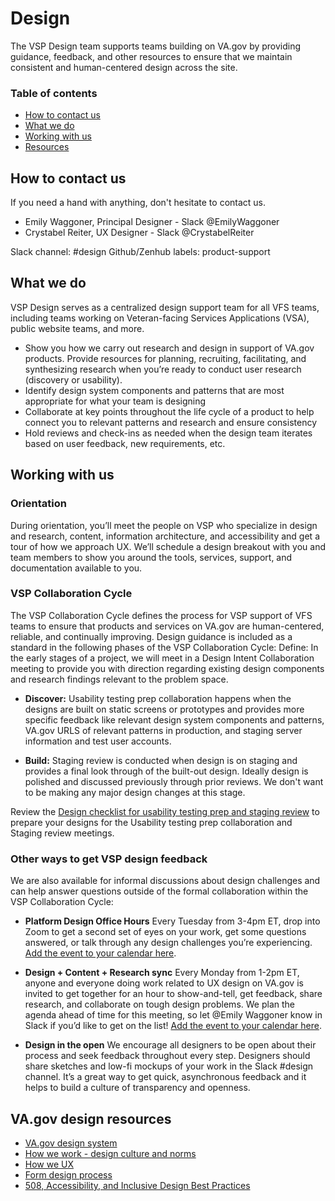 # Design
The VSP Design team supports teams building on VA.gov by providing guidance, feedback, and other resources to ensure that we maintain consistent and human-centered design across the site.
### Table of contents
- [How to contact us](#howtocontact)
- [What we do](#whatwedo)
- [Working with us](#workingwithus)
- [Resources](#resources)

## <a id="howtocontact"></a> How to contact us
If you need a hand with anything, don't hesitate to contact us.
- Emily Waggoner, Principal Designer - Slack @EmilyWaggoner
- Crystabel Reiter, UX Designer - Slack @CrystabelReiter

Slack channel: #design
Github/Zenhub labels: product-support

## <a id="whatwedo"></a> What we do
VSP Design serves as a centralized design support team for all VFS teams, including teams working on Veteran-facing Services Applications (VSA), public website teams, and more.
- Show you how we carry out research and design in support of VA.gov products.
Provide resources for planning, recruiting, facilitating, and synthesizing research when you’re ready to conduct user research (discovery or usability).
- Identify design system components and patterns that are most appropriate for what your team is designing
- Collaborate at key points throughout the life cycle of a product to help connect you to relevant patterns and research and ensure consistency
- Hold reviews and check-ins as needed when the design team iterates based on user feedback, new requirements, etc.

## <a id="workingwithus"></a> Working with us
### Orientation
During orientation, you’ll meet the people on VSP who specialize in design and research, content, information architecture, and accessibility and get a tour of how we approach UX. We’ll schedule a design breakout with you and team members to show you around the tools, services, support, and documentation available to you.

### VSP Collaboration Cycle
The VSP Collaboration Cycle defines the process for VSP support of VFS teams to ensure that products and services on VA.gov are human-centered, reliable, and continually improving.
Design guidance is included as a standard in the following phases of the VSP Collaboration Cycle:
Define: In the early stages of a project, we will meet in a Design Intent Collaboration meeting to provide you with direction regarding existing design components and research findings relevant to the problem space. 

- **Discover:** Usability testing prep collaboration happens when the designs are built on static screens or prototypes and provides more specific feedback like relevant design system components and patterns, VA.gov URLS of relevant patterns in production, and staging server information and test user accounts.

- **Build:** Staging review is conducted when design is on staging and provides a final look through of the built-out design. Ideally design is polished and discussed previously through prior reviews. We don't want to be making any major design changes at this stage.

Review the [Design checklist for usability testing prep and staging review](https://github.com/department-of-veterans-affairs/va.gov-team/blob/master/platform/design/design-checklist-for-usability-testing-and-staging-revi.md) to prepare your designs for the Usability testing prep collaboration and Staging review meetings. 
 
### Other ways to get VSP design feedback
We are also available for informal discussions about design challenges and can help answer questions outside of the formal collaboration within the VSP Collaboration Cycle:

- **Platform Design Office Hours**
Every Tuesday from 3-4pm ET, drop into Zoom to get a second set of eyes on your work, get some questions answered, or talk through any design challenges you’re experiencing. [Add the event to your calendar here](https://calendar.google.com/event?action=TEMPLATE&tmeid=ZDV1bzE3czUzb3U4cTA0YWlqbmRrOW40dDZfMjAyMDAyMTFUMTkwMDAwWiBlbWlseUBhZGhvY3RlYW0udXM&tmsrc=emily%40adhocteam.us&scp=ALL).

- **Design + Content + Research sync**
Every Monday from 1-2pm ET, anyone and everyone doing work related to UX design on VA.gov is invited to get together for an hour to show-and-tell, get feedback, share research, and collaborate on tough design problems. We plan the agenda ahead of time for this meeting, so let @Emily Waggoner know in Slack if you’d like to get on the list! [Add the event to your calendar here](https://calendar.google.com/event?action=TEMPLATE&tmeid=XzYwcTMwYzFnNjBvMzBlMWk2MG80YWMxZzYwcmo4Z3BsODhyajJjMWg4NHMzNGg5ZzYwczMwYzFnNjBvMzBjMWc2bDMzMGQxbTZncmo4aDltNzBxazhkOWc2NG8zMGMxZzYwbzMwYzFnNjBvMzBjMWc2MG8zMmMxZzYwbzMwYzFnNmtwNGNoOWs2NTIzaWMxbTY0c2o4aDlrNjkxMzZjaGw2dDJqZWhoZzc1MGpnZTFpOGNzZ18yMDE5MTExOFQxODAwMDBaIGVtaWx5QGFkaG9jdGVhbS51cw&tmsrc=emily%40adhocteam.us&scp=ALL).

- **Design in the open**
We encourage all designers to be open about their process and seek feedback throughout every step. Designers should share sketches and low-fi mockups of your work in the Slack #design channel. It’s a great way to get quick, asynchronous feedback and it helps to build a culture of transparency and openness.

## <a id="resources"></a> VA.gov design resources
- [VA.gov design system](https://design.va.gov/)
- [How we work - design culture and norms](https://github.com/department-of-veterans-affairs/va.gov-team/blob/master/platform/design/uxonboarding.md#how-we-work)
- [How we UX](https://github.com/department-of-veterans-affairs/va.gov-team/blob/master/platform/design/uxonboarding.md#in-general)
- [Form design process](https://github.com/department-of-veterans-affairs/va.gov-team/blob/master/platform/design/design-resources/form-design-process.md)
- [508, Accessibility, and Inclusive Design Best Practices](https://github.com/department-of-veterans-affairs/va.gov-team/blob/master/platform/accessibility/508-accessibility-best-practices.md#accessibility-tips-for-designers-researchers-and-developers)
